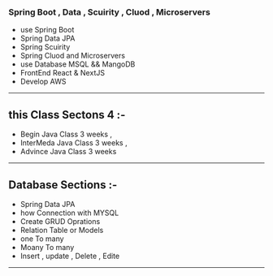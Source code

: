 ### Spring Boot , Data , Scuirity , Cluod , Microservers  

* use Spring Boot 
* Spring Data JPA 
* Spring Scuirity 
* Spring Cluod  and Microservers 
* use Database MSQL  && MangoDB 
* FrontEnd  React & NextJS 
* Develop AWS 


-------------------------

## this Class  Sectons  4 :- 
* Begin Java Class  3 weeks , 
* InterMeda  Java Class 3 weeks , 
* Advince  Java Class 3 weeks 
------------------------------
## Database Sections :- 
* Spring Data JPA 
* how Connection with MYSQL 
* Create GRUD Oprations 
* Relation Table or Models 
* one To many 
* Moany To many 
* Insert , update , Delete , Edite 
------------------------------
